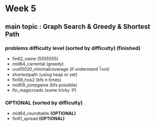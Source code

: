 # Week 5

## main topic : Graph Search & Greedy & Shortest Path

### problems difficulty level (sorted by difficulty) (finished)

- fin62_name (5555555)
- mid64_carrental (greedy)
- uva10020_minimalcoverage (if understand โจทย์)
- shortestpath (using heap or set)
- fin59_hos2 (bfs n times)
- mid59_jumpgame (bfs possible)
- fin_magicroads (some tricky :P)

### OPTIONAL (sorted by difficulty)

- mid64_roundtable **(OPTIONAL)**
- fin61_spread **(OPTIONAL)**